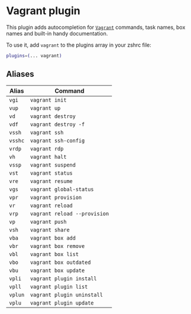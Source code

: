 # Vagrant plugin

This plugin adds autocompletion for [`Vagrant`](https://www.vagrantup.com/)
commands, task names, box names and built-in handy documentation.

To use it, add `vagrant` to the plugins array in your zshrc file:

```zsh
plugins=(... vagrant)
```

## Aliases

| Alias   | Command                      |
| ------- | ---------------------------- |
| `vgi`   | `vagrant init`               |
| `vup`   | `vagrant up`                 |
| `vd`    | `vagrant destroy`            |
| `vdf`   | `vagrant destroy -f`         |
| `vssh`  | `vagrant ssh`                |
| `vsshc` | `vagrant ssh-config`         |
| `vrdp`  | `vagrant rdp`                |
| `vh`    | `vagrant halt`               |
| `vssp`  | `vagrant suspend`            |
| `vst`   | `vagrant status`             |
| `vre`   | `vagrant resume`             |
| `vgs`   | `vagrant global-status`      |
| `vpr`   | `vagrant provision`          |
| `vr`    | `vagrant reload`             |
| `vrp`   | `vagrant reload --provision` |
| `vp`    | `vagrant push`               |
| `vsh`   | `vagrant share`              |
| `vba`   | `vagrant box add`            |
| `vbr`   | `vagrant box remove`         |
| `vbl`   | `vagrant box list`           |
| `vbo`   | `vagrant box outdated`       |
| `vbu`   | `vagrant box update`         |
| `vpli`  | `vagrant plugin install`     |
| `vpll`  | `vagrant plugin list`        |
| `vplun` | `vagrant plugin uninstall`   |
| `vplu`  | `vagrant plugin update`      |
